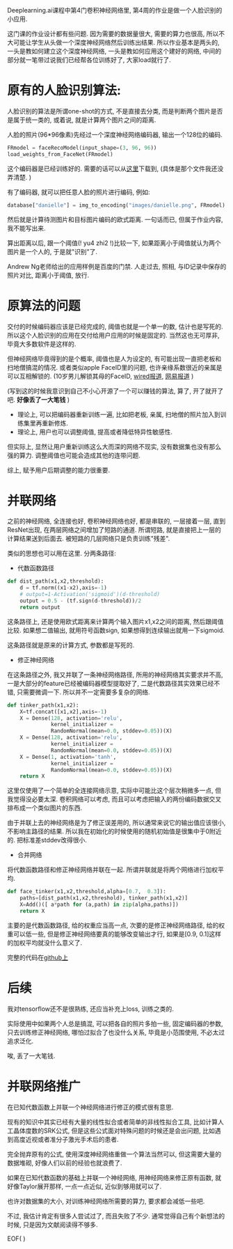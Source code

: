 <!--
.. title: 人脸识别算法的小改进
.. slug: facenet-modify
.. date: 2017-12-28 15:00:05 UTC+08:00
.. tags:
.. category:
.. link:
.. description:
.. type: text
-->

Deeplearning.ai课程中第4门卷积神经网络里, 第4周的作业是做一个人脸识别的小应用.

这门课的作业设计都有些问题. 因为需要的数据量很大, 需要的算力也很高, 所以不大可能让学生从头做一个深度神经网络然后训练出结果. 所以作业基本是两头的, 一头是教如何建立这个深度神经网络, 一头是教如何应用这个建好的网络, 中间的部分就一笔带过说我们已经帮各位训练好了, 大家load就行了.
<!-- TEASER_END -->

# 原有的人脸识别算法:

人脸识别的算法是所谓one-shot的方式, 不是直接去分类, 而是判断两个图片是否是属于统一类的, 或着说, 就是计算两个图片之间的距离.

人脸的照片(96*96像素)先经过一个深度神经网络编码器, 输出一个128位的编码.
```python
FRmodel = faceRecoModel(input_shape=(3, 96, 96))
load_weights_from_FaceNet(FRmodel)
```
这个编码器是已经训练好的. 需要的话可以从[这里](https://github.com/shahariarrabby/deeplearning.ai/tree/master/COURSE%204%20Convolutional%20Neural%20Networks/Week%2004/Face%20Recognition)下载到, (具体是那个文件我还没弄清楚. )

有了编码器, 就可以把任意人脸的照片进行编码, 例如:
```python
database["danielle"] = img_to_encoding("images/danielle.png", FRmodel)
```
然后就是计算待测图片和目标图片编码的欧式距离. 一句话而已, 但属于作业内容, 我不能写出来.

算出距离以后, 跟一个阈值(! yu4 zhi2 !)比较一下, 如果距离小于阈值就认为两个图片是一个人的, 于是就"识别"了.

Andrew Ng老师给出的应用样例是百度的门禁. 人走过去, 照相, 与ID记录中保存的照片对比, 距离小于阈值, 放行.

# 原算法的问题
交付的时候编码器应该是已经完成的, 阈值也就是一个单一的数, 估计也是写死的. 所以这个人脸识别的应用在交付给用户应用的时候是固定的. 当然这也无可厚非, 毕竟大多数软件是这样的.

但神经网络毕竟得到的是个概率, 阈值也是人为设定的, 有可能出现一直把老板和扫地僧搞混的情况. 或者类似apple FaceID里的问题, 也许亲缘系数很近的亲属是可以互相解锁的. (10岁男儿解锁其母的FaceID, [wired报道](https://www.wired.com/story/10-year-old-face-id-unlocks-mothers-iphone-x/),  [网易报道](https://3g.163.com/tech/article/D3C6NK8C00098IEO.html) )

(写到这的时候我意识到自己不小心开源了一个可以赚钱的算法, 算了, 开了就开了吧.  __好像丢了一大笔钱__ )

* 理论上, 可以把编码器重新训练一遍, 比如把老板, 亲属, 扫地僧的照片加入到训练集里再重新修炼.
* 理论上, 用户也可以调整阈值, 提高或者降低特异性敏感性.

但实际上, 显然让用户重新训练这么大而深的网络不现实, 没有数据集也没有那么强的算力. 调整阈值也可能会造成其他的连带问题.

综上, 赋予用户后期调整的能力很重要.

# 并联网络
之前的神经网络, 全连接也好, 卷积神经网络也好, 都是串联的, 一层接着一层, 直到ResNet出现, 在两层网络之间增加了短路的通道. 所谓短路, 就是直接把上一层的计算结果送到后面去. 被短路的几层网络只是负责训练"残差".

类似的思想也可以用在这里. 分两条路径:
* 代数函数路径
```python
def dist_path(x1,x2,threshold):
    d = tf.norm((x1-x2),axis=-1)
    # output=1-Activation('sigmoid')(d-threshold)
    output = 0.5 - (tf.sign(d-threshold))/2
    return output
```
这条路径上, 还是使用欧式距离来计算两个输入图片x1,x2之间的距离, 然后跟阈值比较. 如果想二值输出, 就用符号函数sign, 如果想得到连续输出就用一下sigmoid.

这条路径就是原来的计算方式, 参数都是写死的.

* 修正神经网络

在这条路径之外, 我又并联了一条神经网络路径, 所用的神经网络其实要求并不高, 一是大部分的feature已经被编码器模型提取好了, 二是代数路径其实效果已经不错, 只需要微调一下. 所以并不一定需要多复杂的网络.
```python
def tinker_path(x1,x2):
    X=tf.concat([x1,x2],axis=-1)
    X = Dense(128, activation='relu',
              kernel_initializer =
              RandomNormal(mean=0.0, stddev=0.05))(X)
    X = Dense(128, activation='relu',
              kernel_initializer =
              RandomNormal(mean=0.0, stddev=0.05))(X)
    X = Dense(1, activation='tanh',
              kernel_initializer =
              RandomNormal(mean=0.0, stddev=0.05))(X)
    return X
```
这里仅使用了一个简单的全连接网络示意, 实际中可能比这个层次稍微多一点, 但我觉得没必要太深. 卷积网络可以考虑, 而且可以考虑把输入的两份编码数据交叉排布成一个类似图片的东西.

由于并联上去的神经网络是为了修正误差用的, 所以通常来说它的输出值应该很小, 不影响主路径的结果. 所以我在初始化的时候使用的随机初始值是很集中于0附近的. 把标准差stddev改得很小.

* 合并网络

将代数函数路径和修正神经网络并联在一起.  所谓并联就是将两个网络进行加权平均.

```python
def face_tinker(x1,x2,threshold,alpha=[0.7,  0.3]):
    paths=[dist_path(x1,x2,threshold), tinker_path(x1,x2)]
    X=Add()([ a*path for (a,path) in zip(alpha,paths)])
    return X
```
主要的是代数函数路径, 给的权重应当高一点, 次要的是修正神经网络路径, 给的权重可以低一些, 但是修正神经网络要真的能够改变输出才行, 如果是[0.9, 0.1]这样的加权平均就没什么意义了.

完整的代码在[github上](https://github.com/goldengrape/face_recognition_tinker)

# 后续

我对tensorflow还不是很熟练, 还应当补充上loss, 训练之类的.

实际使用中如果两个人总是搞混, 可以把各自的照片多拍一些, 固定编码器的参数, 只去训练修正神经网络, 哪怕过拟合了也没什么关系, 毕竟是小范围使用, 不必太过追求泛化.

唉, 丢了一大笔钱.

# 并联网络推广
在已知代数函数上并联一个神经网络进行修正的模式很有意思.

现有的知识中其实已经有大量的线性拟合或者简单的非线性拟合工具, 比如计算人工晶体度数的SRK公式, 但是这些公式面对特殊问题的时候还是会出问题, 比如遇到高度近视或者准分子激光手术后的患者.

完全抛弃原有的公式, 使用深度神经网络重做一个算法当然可以, 但这需要大量的数据堆砌, 好像人们以前的经验也就浪费了.

如果在已知代数函数的基础上并联一个神经网络, 用神经网络来修正原有函数, 就好像Taylor展开那样, 一点一点近似, 近似到够用就可以了.

也许对数据集的大小, 对训练神经网络所需要的算力, 要求都会减低一些吧.

不过, 我估计肯定有很多人尝试过了, 而且失败了不少. 通常觉得自己有个新想法的时候, 只是因为文献阅读得不够多.

EOF( )
